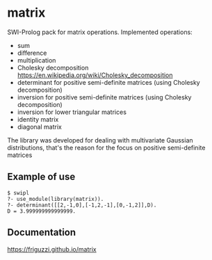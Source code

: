 # matrix

SWI-Prolog pack for matrix operations. 
Implemented operations:
 - sum
 - difference
 - multiplication
 - Cholesky decomposition https://en.wikipedia.org/wiki/Cholesky_decomposition
 - determinant for positive semi-definite matrices (using Cholesky decomposition)
 - inversion for positive semi-definite matrices (using Cholesky decomposition)
 - inversion for lower triangular matrices 
 - identity matrix
 - diagonal matrix

The library was developed for dealing with multivariate Gaussian distributions, 
that's the reason for the focus on positive semi-definite matrices

Example of use
---------------

    $ swipl
    ?- use_module(library(matrix)).
    ?- determinant([[2,-1,0],[-1,2,-1],[0,-1,2]],D).
    D = 3.999999999999999.

## Documentation

https://friguzzi.github.io/matrix